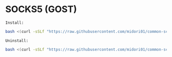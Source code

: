 # SOCKS5 (GOST)
`Install:`
```bash
bash <(curl -sSLf "https://raw.githubusercontent.com/midori01/common-scripts/main/socks5/install.sh")
```
`Uninstall:`
```bash
bash <(curl -sSLf "https://raw.githubusercontent.com/midori01/common-scripts/main/socks5/install.sh") uninstall
```
